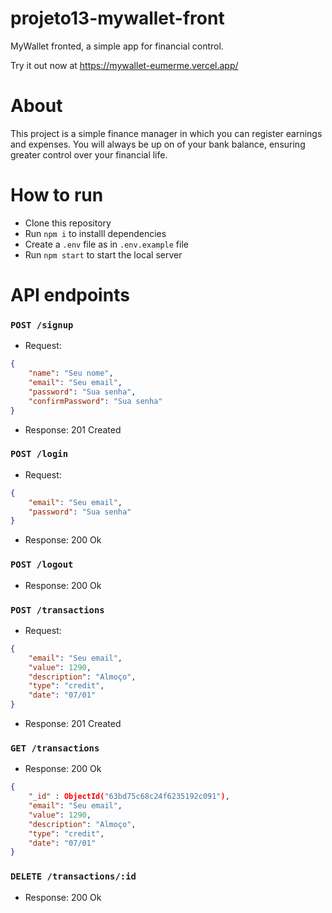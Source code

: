 # projeto13-mywallet-front

MyWallet fronted, a simple app for financial control.

Try it out now at https://mywallet-eumerme.vercel.app/

# About

This project is a simple finance manager in which you can register earnings and expenses. You will always be up on of your bank balance, ensuring greater control over your financial life.

# How to run

- Clone this repository
- Run `npm i` to installl dependencies
- Create a `.env` file as in `.env.example` file
- Run `npm start` to start the local server

# API endpoints

### `POST /signup`

- Request:

```json
{
	"name": "Seu nome",
	"email": "Seu email",
	"password": "Sua senha",
	"confirmPassword": "Sua senha"
}
```

- Response: 201 Created

### `POST /login`

- Request:

```json
{
	"email": "Seu email",
	"password": "Sua senha"
}
```

- Response: 200 Ok

### `POST /logout`

- Response: 200 Ok

### `POST /transactions`

- Request:

```json
{
	"email": "Seu email",
	"value": 1290,
	"description": "Almoço",
	"type": "credit",
	"date": "07/01"
}
```

- Response: 201 Created

### `GET /transactions`

- Response: 200 Ok

```json
{
	"_id" : ObjectId("63bd75c68c24f6235192c091"),
	"email": "Seu email",
	"value": 1290,
	"description": "Almoço",
	"type": "credit",
	"date": "07/01"
}
```

### `DELETE /transactions/:id`

- Response: 200 Ok
